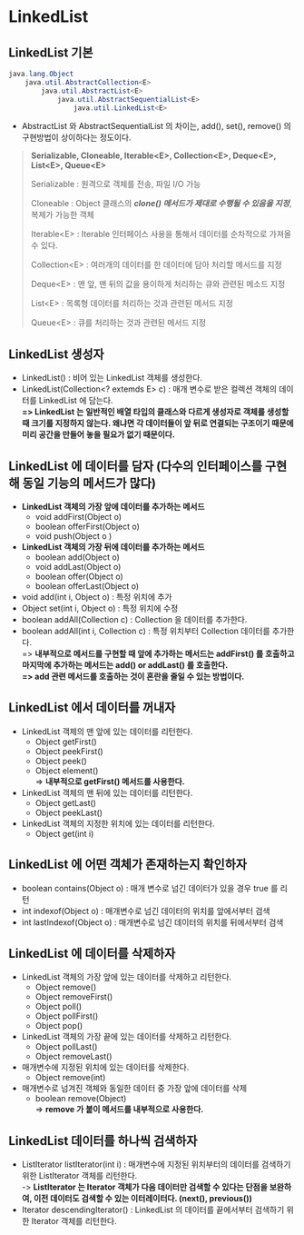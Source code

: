 # LinkedList

## LinkedList 기본

```java
java.lang.Object
    java.util.AbstractCollection<E>
        java.util.AbstractList<E>
            java.util.AbstractSequentialList<E>
                java.util.LinkedList<E>
```

* AbstractList 와 AbstractSequentialList 의 차이는, add(), set(), remove() 의 구현방법이 상이하다는 정도이다.&#x20;

> **Serializable, Cloneable, Iterable\<E>, Collection\<E>, Deque\<E>, List\<E>, Queue\<E>**
>
> Serializable : 원격으로 객체를 전송, 파일 I/O 가능
>
> Cloneable : Object 클래스의 _**clone() 메서드가 제대로 수행될 수 있음을 지정**_, 복제가 가능한 객체
>
> Iterable\<E> : Iterable 인터페이스 사용을 통해서 데이터를 순차적으로 가져올 수 있다.&#x20;
>
> Collection\<E> : 여러개의 데이터를 한 데이터에 담아 처리할 메서드를 지정
>
> Deque\<E> : 맨 앞, 맨 뒤의 값을 용이하게 처리하는 큐와 관련된 메소드 지정
>
> List\<E> : 목록형 데이터를 처리하는 것과 관련된 메서드 지정
>
> Queue\<E> : 큐를 처리하는 것과 관련된 메서드 지정

## LinkedList 생성자&#x20;

* LinkedList() : 비어 있는 LinkedList 객체를 생성한다.&#x20;
* LinkedList(Collection\<? extemds E> c) : 매개 변수로 받은 컬렉션 객체의 데이터를 LinkedList 에 담는다. \
  **=> LinkedList 는 일반적인 배열 타입의 클래스와 다르게 생성자로 객체를 생성할 때 크기를 지정하지 않는다. 왜냐면 각 데이터들이 앞 뒤로 연결되는 구조이기 때문에 미리 공간을 만들어 놓을 필요가 없기 때문이다.**

## LinkedList 에 데이터를 담자 (다수의 인터페이스를 구현해 동일 기능의 메서드가 많다)

* **LinkedList 객체의 가장 앞에 데이터를 추가하는 메서드**
  * void addFirst(Object o)
  * boolean offerFirst(Object o)
  * void push(Object o )
* **LinkedList 객체의 가장 뒤에 데이터를 추가하는 메서드**
  * boolean add(Object o)
  * void addLast(Object o)&#x20;
  * boolean offer(Object o)
  * boolean offerLast(Object o)
* void add(int i, Object o) : 특정 위치에 추가
* Object set(int i, Object o) : 특정 위치에 수정
* boolean addAll(Collection c) : Collection 을 데이터를 추가한다.
* boolean addAll(int i, Collection c) : 특정 위치부터 Collection 데이터를 추가한다.\
  \=> **내부적으로 메서드를 구현할 때 앞에 추가하는 메서드는 addFirst() 를 호출하고** \
  &#x20;    **마지막에 추가하는 메서드는 add() or addLast() 를 호출한다.** \
  **=> add 관련 메서드를 호출하는 것이 혼란을 줄일 수 있는 방법이다.**&#x20;

## LinkedList 에서 데이터를 꺼내자

* LinkedList 객체의 맨 앞에 있는 데이터를 리턴한다.
  * Object getFirst()
  * Object peekFirst()
  * Object peek()
  * Object element()\
    \=> **내부적으로 getFirst() 메서드를 사용한다.**&#x20;
* LinkedList 객체의 맨 뒤에 있는 데이터를 리턴한다.
  * Object getLast()
  * Object peekLast()
* LinkedList 객체의 지정한 위치에 있는 데이터를 리턴한다.&#x20;
  * Object get(int i)&#x20;

## LinkedList 에 어떤 객체가 존재하는지 확인하자

* boolean  contains(Object o) : 매개 변수로 넘긴 데이터가 있을 경우 true 를 리턴
* int indexof(Object o) : 매개변수로 넘긴 데이터의 위치를 앞에서부터 검색
* int lastIndexof(Object o) : 매개변수로 넘긴 데이터의 위치를 뒤에서부터 검색

## LinkedList 에 데이터를 삭제하자&#x20;

* LinkedList 객체의 가장 앞에 있는 데이터를 삭제하고 리턴한다.
  * Object remove()
  * Object removeFirst()
  * Object poll()
  * Object pollFirst()
  * Object pop()
* LinkedList 객체의 가장 끝에 있는 데이터를 삭제하고 리턴한다.&#x20;
  * Object pollLast()
  * Object removeLast()
* 매개변수에 지정된 위치에 있는 데이터를 삭제한다.&#x20;
  * Object remove(int)
* 매개변수로 넘겨진 객체와 동일한 데이터 중 가장 앞에 데이터를 삭제
  * boolean remove(Object)\
    \=> **remove 가 붙이 메서드를 내부적으로 사용한다.**&#x20;

## LinkedList 데이터를 하나씩 검색하자

* ListIterator listIterator(int i) : 매개변수에 지정된 위치부터의 데이터를 검색하기 위한 ListIterator 객체를 리턴한다. \
  \-> **ListIterator 는 Iterator 객체가 다음 데이터만 검색할 수 있다는 단점을 보완하여, 이전 데이터도 검색할 수 있는 이터레이터다. (next(), previous())**
* Iterator descendingIterator() : LinkedList 의 데이터를 끝에서부터 검색하기 위한 Iterator 객체를 리턴한다.&#x20;

